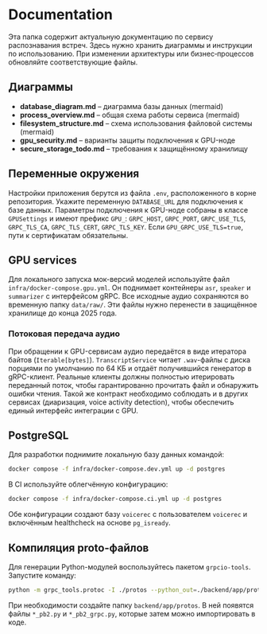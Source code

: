 # Documentation

Эта папка содержит актуальную документацию по сервису распознавания встреч. Здесь нужно хранить диаграммы и инструкции по использованию. При изменении архитектуры или бизнес‑процессов обновляйте соответствующие файлы.

## Диаграммы
- **database_diagram.md** – диаграмма базы данных (mermaid)
- **process_overview.md** – общая схема работы сервиса (mermaid)
- **filesystem_structure.md** – схема использования файловой системы (mermaid)
- **gpu_security.md** – варианты защиты подключения к GPU-ноде
- **secure_storage_todo.md** – требования к защищённому хранилищу

## Переменные окружения
Настройки приложения берутся из файла `.env`, расположенного в корне репозитория.
Укажите переменную `DATABASE_URL` для подключения к базе данных.
Параметры подключения к GPU-ноде собраны в классе `GPUSettings` и имеют префикс
`GPU_`: `GRPC_HOST`, `GRPC_PORT`, `GRPC_USE_TLS`, `GRPC_TLS_CA`,
`GRPC_TLS_CERT`, `GRPC_TLS_KEY`. Если `GPU_GRPC_USE_TLS=true`, пути к
сертификатам обязательны.

## GPU services
Для локального запуска мок-версий моделей используйте файл `infra/docker-compose.gpu.yml`.
Он поднимает контейнеры `asr`, `speaker` и `summarizer` с интерфейсом gRPC.
Все исходные аудио сохраняются во временную папку `data/raw/`. Эти файлы нужно
перенести в защищённое хранилище до конца 2025 года.

### Потоковая передача аудио

При обращении к GPU-сервисам аудио передаётся в виде итератора байтов (`Iterable[bytes]`).
`TranscriptService` читает `.wav`-файлы с диска порциями по умолчанию по 64 КБ и отдаёт
получившийся генератор в gRPC-клиент. Реальные клиенты должны полностью итерировать
переданный поток, чтобы гарантированно прочитать файл и обнаружить ошибки чтения.
Такой же контракт необходимо соблюдать и в других сервисах (диаризация, voice
activity detection), чтобы обеспечить единый интерфейс интеграции с GPU.

## PostgreSQL
Для разработки поднимите локальную базу данных командой:

```bash
docker compose -f infra/docker-compose.dev.yml up -d postgres
```

В CI используйте облегчённую конфигурацию:

```bash
docker compose -f infra/docker-compose.ci.yml up -d postgres
```

Обе конфигурации создают базу `voicerec` с пользователем `voicerec` и включённым healthcheck на основе `pg_isready`.

## Компиляция proto-файлов
Для генерации Python-модулей воспользуйтесь пакетом `grpcio-tools`. Запустите команду:

```bash
python -m grpc_tools.protoc -I ./protos --python_out=./backend/app/protos --grpc_python_out=./backend/app/protos ./protos/*.proto
```

При необходимости создайте папку `backend/app/protos`. В ней появятся файлы `*_pb2.py` и `*_pb2_grpc.py`, которые затем можно импортировать в коде.
